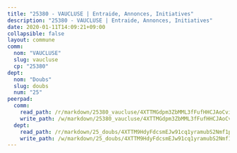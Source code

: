 ```yaml
---
title: "25380 - VAUCLUSE | Entraide, Annonces, Initiatives"
description: "25380 - VAUCLUSE | Entraide, Annonces, Initiatives"
date: 2020-01-11T14:09:21+09:00
collapsible: false
layout: commune
comm:
  nom: "VAUCLUSE"
  slug: vaucluse
  cp: "25380"
dept:
  nom: "Doubs"
  slug: doubs
  num: "25"
peerpad:
  comm:
    read_path: /r/markdown/25380_vaucluse/4XTTMGdpm3ZbMML3fFufHHCJAoCvinNPcMuc1tcUPuY1Fe1aF
    write_path: /w/markdown/25380_vaucluse/4XTTMGdpm3ZbMML3fFufHHCJAoCvinNPcMuc1tcUPuY1Fe1aF-K3TgV4n32pyHAUvMpVrBenkUKVuhizLxq13eqCVP39gVDwxNM5AL3Vz69wpTSrLAZaD5p4skj1EgiP6byvVTPQjZghLA4gemysev579PWUtamMuz2pvZHkwUCF7NhSKgLv57fd2P
  dept:
    read_path: /r/markdown/25_doubs/4XTTM9HdyFdcsmEJw91cq1yramubS2Nmf1ps2s84xcMxY74Zv
    write_path: /w/markdown/25_doubs/4XTTM9HdyFdcsmEJw91cq1yramubS2Nmf1ps2s84xcMxY74Zv-K3TgURza6A4QY75MscA2g52nUX9tjMQaHW9mgBSgyRKNNp3M6gkaXA9iDDtpbSx22mTSZbQLYS1izbwsznz8e9u5BERCmGKxZ379xV2nAaDe1bGyxrjytc7G1EcbGtknRFYQ1Lxp
---
```


